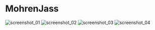 # MohrenJass
![screenshot_01](app/src/main/res/play-store/screenshot_01.png)
![screenshot_02](app/src/main/res/play-store/screenshot_01.png)
![screenshot_03](app/src/main/res/play-store/screenshot_01.png)
![screenshot_04](app/src/main/res/play-store/screenshot_01.png)
